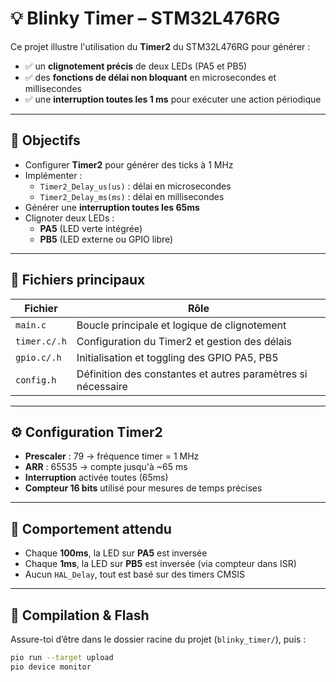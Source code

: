 # 💡 Blinky Timer – STM32L476RG

Ce projet illustre l'utilisation du **Timer2** du STM32L476RG pour générer :

- ✅ un **clignotement précis** de deux LEDs (PA5 et PB5)
- ✅ des **fonctions de délai non bloquant** en microsecondes et millisecondes
- ✅ une **interruption toutes les 1 ms** pour exécuter une action périodique

---

## 🎯 Objectifs

- Configurer **Timer2** pour générer des ticks à 1 MHz
- Implémenter :
  - `Timer2_Delay_us(us)` : délai en microsecondes
  - `Timer2_Delay_ms(ms)` : délai en millisecondes
- Générer une **interruption toutes les 65ms**
- Clignoter deux LEDs :
  - **PA5** (LED verte intégrée)
  - **PB5** (LED externe ou GPIO libre)

---

## 📁 Fichiers principaux

| Fichier              | Rôle |
|----------------------|------|
| `main.c`             | Boucle principale et logique de clignotement |
| `timer.c/.h`         | Configuration du Timer2 et gestion des délais |
| `gpio.c/.h`          | Initialisation et toggling des GPIO PA5, PB5 |
| `config.h`           | Définition des constantes et autres paramètres si nécessaire |

---

## ⚙️ Configuration Timer2

- **Prescaler** : 79 → fréquence timer = 1 MHz
- **ARR** : 65535 → compte jusqu'à ~65 ms
- **Interruption** activée toutes (65ms)
- **Compteur 16 bits** utilisé pour mesures de temps précises

---

## 🧪 Comportement attendu

- Chaque **100ms**, la LED sur **PA5** est inversée
- Chaque **1ms**, la LED sur **PB5** est inversée (via compteur dans ISR)
- Aucun `HAL_Delay`, tout est basé sur des timers CMSIS

---

## 🚀 Compilation & Flash

Assure-toi d’être dans le dossier racine du projet (`blinky_timer/`), puis :

```bash
pio run --target upload
pio device monitor


